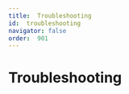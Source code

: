 ```yaml
---
title:  Troubleshooting
id:  troubleshooting
navigator: false
order:  901
---
```


# Troubleshooting
